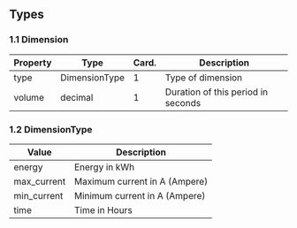 ## Types

### 1.1 Dimension

| Property        | Type          | Card. | Description                         |
|-----------------|---------------|-------|-------------------------------------|
| type            | DimensionType | 1     | Type of dimension                   |
| volume          | decimal       | 1     | Duration of this period in seconds  |


### 1.2 DimensionType

| Value       | Description                                          |
| ----------- | ---------------------------------------------------- |
| energy      | Energy in kWh                                        |
| max_current | Maximum current in A (Ampere)                        |
| min_current | Minimum current in A (Ampere)                        |
| time        | Time in Hours                                        |

